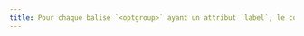 ```yaml
---
title: Pour chaque balise `<optgroup>` ayant un attribut `label`, le contenu de l’attribut `label` est-il pertinent ?
---
```

